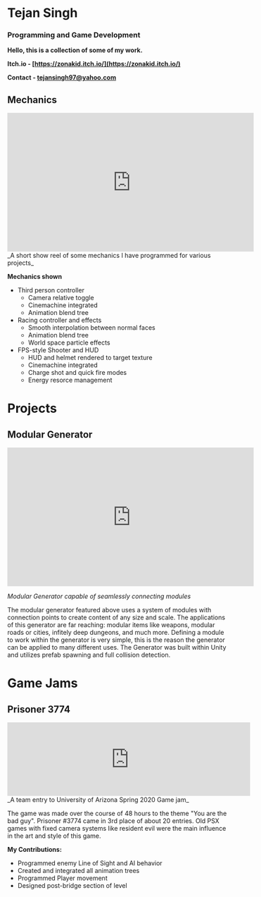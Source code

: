 # Tejan Singh
### Programming and Game Development

**Hello, this is a collection of some of my work.**

**Itch.io - [https://zonakid.itch.io/](https://zonakid.itch.io/)**

**Contact - [tejansingh97@yahoo.com](mailto:tejansingh97@yahoo.com)**

## Mechanics
<iframe width="560" height="315" src="https://www.youtube.com/embed/n0toS-7yYKs" frameborder="0" allow="accelerometer; autoplay; encrypted-media; gyroscope; picture-in-picture" allowfullscreen></iframe>
_A short show reel of some mechanics I have programmed for various projects_

**Mechanics shown**
- Third person controller
    - Camera relative toggle
    - Cinemachine integrated
    - Animation blend tree
- Racing controller and effects
    - Smooth interpolation between normal faces
    - Animation blend tree 
    - World space particle effects
- FPS-style Shooter and HUD
    - HUD and helmet rendered to target texture
    - Cinemachine integrated
    - Charge shot and quick fire modes
    - Energy resorce management

# Projects

## Modular Generator
<iframe width="560" height="315" src="https://www.youtube.com/embed/LyJ_oABFX9k" frameborder="0" allow="accelerometer; autoplay; encrypted-media; gyroscope; picture-in-picture" allowfullscreen></iframe>

_Modular Generator capable of seamlessly connecting modules_

The modular generator featured above uses a system of modules with connection points to create content of any size and scale.
The applications of this generator are far reaching: modular items like weapons, modular roads or cities, infitely deep dungeons,
and much more. Defining a module to work within the generator is very simple, this is the reason the generator can be applied to many 
different uses. The Generator was built within Unity and utilizes prefab spawning and full collision detection.


# Game Jams

## Prisoner 3774 
<iframe frameborder="0" src="https://itch.io/embed/616104?dark=true" width="552" height="167"><a href="https://lukewasthefish.itch.io/prisoner-3774">Prisoner #3774 by lukewasthefish, ZonaKid, alexcarney</a></iframe>
_A team entry to University of Arizona Spring 2020 Game jam_

The game was made over the course of 48 hours to the theme "You are the bad guy". Prisoner #3774 came in 3rd place of about 20 entries.
Old PSX games with fixed camera systems like resident evil were the main influence in the art and style of this game.

**My Contributions:**
- Programmed enemy Line of Sight and AI behavior
- Created and integrated all animation trees
- Programmed Player movement
- Designed post-bridge section of level




